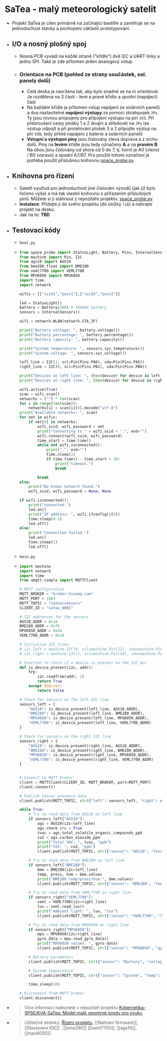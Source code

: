# SaTea - malý meteorologický satelit
- Projekt SaTea je cílen primárně na začínající bastlíře a zaměřuje se na jednoduchost stavby a pochopení základů prototypování.
- ## I/O a nosný plošný spoj
	- Nosná PCB vyvádí na každé straně ("křídle") dvě I2C a UART linky a jednu SPI. Také je zde přítomen jeden analogový vstup
	- ### Orientace na PCB (pohled ze strany součástek, sol. panely dolů)
		- Celá deska je navržena tak, aby bylo snadné se na ní orientovat. Je rozdělena na 3 části - levé a pravé křídlo a spodní (napájecí) část
		- Na každém křídle je přítomen vstup napájení ze solárních panelů a dva nastavitelné **napájecí výstupy** za pomoci zkratspojek `JPx`. Ty jsou rovnou propojeny pro připojení výstupu na pin `3V3`. Při přebroušení cesty plošky 1 a 2 (krajní a středové) na `JPx` lze výstup odpojit a při proletování plošek 3 a 2 připojíte výstup na pin `VIN`, tedy přímé napájení z baterie a solárních panelů
		- **Vstupní a výstupní piny** jsou číslovány zleva doprava a z vrchu dolů. Piny na **levém** křídle jsou tedy označeny **A** a na **pravém** **B**. Na obou jsou číslovány od shora od 0 do 7, tj. horní je A0 (vlevo) / B0 (vpravo) a spodní A7/B7. Pro použití tohoto označení je potřeba použít příslušnou knihovnu [space_probe.py](https://github.com/Kybernetika-SPSE/KVA-SaTea/blob/main/SW/lib/space_probe.py)
- ## Knihovna pro řízení
	- Satelit využívá pro jednoduchost jiné číslování vývodů (jak již bylo řečeno výše) a má tak vlastní knihovnu s přiřazením příslušných pinů. Můžete si ji stáhnout z repozitáře projektu: [space_probe.py](https://github.com/Kybernetika-SPSE/KVA-SaTea/blob/main/SW/lib/space_probe.py)
	- **Instalace**: Přidejte ji do svého projektu (do složky `lib`) a nahrajte projekt na desku.
	- Jak na to: **TBD**
- ## Testovací kódy
	- `boot.py`
	- ```python
	  from space_probe import StatusLight, Battery, Pins, InternalSensors
	  from machine import Pin, I2C
	  from ags10 import AGS10
	  from bme280_float import BME280
	  from veml7700 import VEML7700
	  from MPU6050 import MPU6050
	  import time
	  import network
	  
	  wifis = [["ssid1","pass1"],["ssid2","pass2"]]
	  
	  led = StatusLight()
	  battery = Battery(360) # 360mAh battery
	  sensors = InternalSensors()
	  
	  wifi = network.WLAN(network.STA_IF)
	  
	  print("Battery voltage: ", battery.voltage())
	  print("Battery percentage: ", battery.percentage())
	  print("Battery capacity: ", battery.capacity())
	  
	  print("System temperature: ", sensors.sys_temperature())
	  print("System voltage: ", sensors.sys_voltage())
	  
	  left_line = I2C(1, scl=Pin(Pins.PA6), sda=Pin(Pins.PA5))
	  right_line = I2C(0, scl=Pin(Pins.PB1), sda=Pin(Pins.PB0))
	  
	  print("Devices on left line: ", [hex(device) for device in left_line.scan()])
	  print("Devices on right line: ", [hex(device) for device in right_line.scan()])
	  
	  wifi.active(True)
	  scan = wifi.scan()
	  networks = [""] * len(scan)
	  for i in range(len(scan)):
	      networks[i] = scan[i][0].decode("utf-8")
	  print("Available networks: ", scan)
	  for net in wifis:
	      if net[0] in networks:
	          wifi_ssid, wifi_password = net
	          print("Connecting to " + wifi_ssid + ".", end="")
	          wifi.connect(wifi_ssid, wifi_password)
	          time_start = time.time()
	          while not wifi.isconnected():
	              print(".", end="")
	              time.sleep(1)
	              if time.time() - time_start > 30:
	                  print("timeout.")
	                  break
	  
	          break
	  else:
	      print("No known network found.")
	      wifi_ssid, wifi_password = None, None
	  
	  if wifi.isconnected():
	      print("connected.")
	      led.on()
	      print("IP address: ", wifi.ifconfig()[0])
	      time.sleep(0.1)
	      led.off()
	  else:
	      print("Connection failed.")
	      led.on()
	      time.sleep(1)
	      led.off()
	  ```
	- `main.py`
	- ```python
	  import machine
	  import network
	  import time
	  from umqtt.simple import MQTTClient
	  
	  # MQTT configuration
	  MQTT_BROKER = "broker.hivemq.com"
	  MQTT_PORT = 1883
	  MQTT_TOPIC = "satea/sensors"
	  CLIENT_ID = "satea_0001"
	  
	  # I2C addresses for the sensors
	  AGS10_ADDR = 0x1A
	  BME280_ADDR = 0x76
	  MPU6050_ADDR = 0x68
	  VEML7700_ADDR = 0x10
	  
	  # Initialize I2C lines
	  # i2c_left = machine.I2C(0, scl=machine.Pin(22), sda=machine.Pin(21))
	  # i2c_right = machine.I2C(1, scl=machine.Pin(19), sda=machine.Pin(18))
	  
	  # Function to check if a device is present on the I2C bus
	  def is_device_present(i2c, addr):
	      try:
	          i2c.readfrom(addr, 1)
	          return True
	      except OSError:
	          return False
	  
	  # Check for sensors on the left I2C line
	  sensors_left = {
	      "AGS10": is_device_present(left_line, AGS10_ADDR),
	      "BME280": is_device_present(left_line, BME280_ADDR),
	      "MPU6050": is_device_present(left_line, MPU6050_ADDR),
	      "VEML7700": is_device_present(left_line, VEML7700_ADDR)
	  }
	  
	  # Check for sensors on the right I2C line
	  sensors_right = {
	      "AGS10": is_device_present(right_line, AGS10_ADDR),
	      "BME280": is_device_present(right_line, BME280_ADDR),
	      "MPU6050": is_device_present(right_line, MPU6050_ADDR),
	      "VEML7700": is_device_present(right_line, VEML7700_ADDR)
	  }
	  
	  
	  # Connect to MQTT broker
	  client = MQTTClient(CLIENT_ID, MQTT_BROKER, port=MQTT_PORT)
	  client.connect()
	  
	  # Publish sensor presence data
	  client.publish(MQTT_TOPIC, str({"left": sensors_left, "right": sensors_right}))
	  
	  while True:
	      # Try to read data from AGS10 on left line
	      if sensors_left["AGS10"]:
	          ags = AGS10(i2c=left_line)
	          ags.check_crc = True
	          tvoc = ags.total_volatile_organic_compounds_ppb
	          co2 = ags.carbon_dioxide_ppm
	          print("Total VOC: ", tvoc, "ppb")
	          print("CO2: ", co2, "ppm")
	          client.publish(MQTT_TOPIC, str({"sensor": "AGS10", "tvoc": tvoc, "co2": co2}))
	  
	      # Try to read data from BME280 on left line
	      if sensors_left["BME280"]:
	          bme = BME280(i2c=left_line)
	          temp, press, hum = bme.values
	          print("BME280 temp/press/hum ", bme.values)
	          client.publish(MQTT_TOPIC, str({"sensor": "BME280", "temp": temp, "press": press, "hum": hum}))
	  
	      # Try to read data from VEML7700 on right line
	      if sensors_right["VEML7700"]:
	          veml = VEML7700(i2c=right_line)
	          lux = veml.read_lux()
	          print("Ambient light: ", lux, "lux")
	          client.publish(MQTT_TOPIC, str({"sensor": "VEML7700", "lux": lux}))
	  
	      # Try to read data from MPU6050 on right line
	      if sensors_right["MPU6050"]:
	          mpu = MPU6050(i2c=right_line)
	          gyro_data = mpu.read_gyro_data()
	          print("MPU6050 values: ", gyro_data)
	          client.publish(MQTT_TOPIC, str({"sensor": "MPU6050", "gyro": gyro_data}))
	  
	      # Battery parameters
	      client.publish(MQTT_TOPIC, str({"sensor": "Battery", "voltage": battery.voltage(), "capa_remain": battery.capacity(), "percentage": battery.percentage()}))
	  
	      # System temperature
	      client.publish(MQTT_TOPIC, str({"sensor": "System", "temp": sensors.sys_temperature()}))
	  
	      time.sleep(10)
	  
	  # Disconnect from MQTT broker
	  client.disconnect()
	  ```
- > Více informací naleznete v repozitáři projektu [Kybernetika-SPSE/KVA-SaTea: Model malé vesmírné sondy pro výuku](https://github.com/Kybernetika-SPSE/KVA-SaTea)
- > Užitečné stránky: [Řízení projektu](project_management), [[Nahrání firmware]], [[Nastavení IDE]] , [[bme280]] [[veml7700]], [[ags10]], [[mpu6050]]